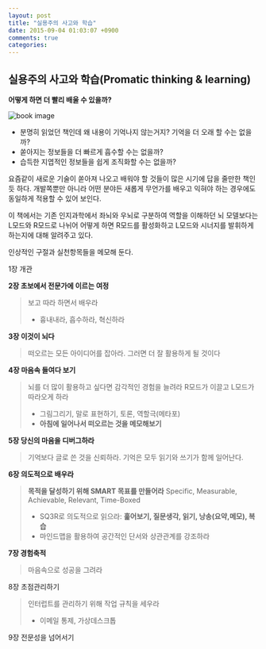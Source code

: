 ```yaml
---
layout: post
title: "실용주의 사고와 학습"
date: 2015-09-04 01:03:07 +0900
comments: true
categories: 
---
```

실용주의 사고와 학습(Promatic thinking & learning)
-------------
**어떻게 하면 더 빨리 배울 수 있을까?**

![book image](http://image.kyobobook.co.kr/images/book/large/362/l9788992939362.jpg)

- 분명히 읽었던 책인데 왜 내용이 기억나지 않는거지? 기억을 더 오래 할 수는 없을까?
- 쏟아지는 정보들을 더 빠르게 흡수할 수는 없을까?
- 습득한 지엽적인 정보들을 쉽게 조직화할 수는 없을까?

요즘같이 새로운 기술이 쏟아져 나오고 배워야 할 것들이 많은 시기에 답을 줄만한 책인 듯 하다.
개발쪽뿐만 아니라 어떤 분야든 새롭게 무언가를 배우고 익혀야 하는 경우에도 동일하게 적용할 수 있어 보인다.

이 책에서는 기존 인지과학에서 좌뇌와 우뇌로 구분하여 역할을 이해하던 뇌 모델보다는 L모드와 R모드로 나뉘어 어떻게 하면 R모드를 활성화하고 L모드와 시너지를 발휘하게 하는지에 대해 알려주고 있다.

인상적인 구절과 실천항목들을 메모해 둔다.

1장 개관

__2장 초보에서 전문가에 이르는 여정__
> 보고 따라 하면서 배우라
>
> - 흉내내라, 흡수하라, 혁신하라

__3장 이것이 뇌다__
> 떠오르는 모든 아이디어를 잡아라. 그러면 더 잘 활용하게 될 것이다

__4장 마음속 들여다 보기__
> 뇌를 더 많이 활용하고 싶다면 감각적인 경험을 늘려라
> R모드가 이끌고 L모드가 따라오게 하라
>
>- 그림그리기, 말로 표현하기, 토론, 역할극(메타포)
>-  __아침에 일어나서 떠오르는 것을 메모해보기__

__5장 당신의 마음을 디버그하라__
> 기억보다 글로 쓴 것을 신뢰하라. 기억은 모두 읽기와 쓰기가 함께 일어난다.

__6장 의도적으로 배우라__
> __목적을 달성하기 위해 SMART 목표를 만들어라__
> Specific, Measurable, Achievable, Relevant, Time-Boxed
>
> - SQ3R로 의도적으로 읽으라: __훑어보기, 질문생각, 읽기, 낭송(요약,메모), 복습__
> - 마인드맵을 활용하여 공간적인 단서와 상관관계를 강조하라

__7장 경험축적__
> 마음속으로 성공을 그려라

8장 초점관리하기
> 인터럽트를 관리하기 위해 작업 규칙을 세우라
>
>- 이메일 통제, 가상데스크톱

9장 전문성을 넘어서기